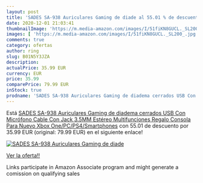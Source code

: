 ```yaml
---
layout: post
title: 'SADES SA-938 Auriculares Gaming de diade al 55.01 % de descuento'
date: 2020-12-01 21:03:41
thumbnailImage: 'https://m.media-amazon.com/images/I/51fiKN8GUCL._SL200_.jpg'
images: [ 'https://m.media-amazon.com/images/I/51fiKN8GUCL._SL200_.jpg' ]
comments: true
category: ofertas
author: ring
slug: B01N5Y3JZA
description:
actualPrice: 35.99 EUR
currency: EUR
price: 35.99
comparePrice: 79.99 EUR
inStock: true
prodname: 'SADES SA-938 Auriculares Gaming de diadema cerrados USB Con Micrófono Cable Con Jack 3.5MM Estéreo Multifunciones Regalo Consola Para Nuevo Xbox One/PC/PS4/Smartphones'
---
```


Está [SADES SA-938 Auriculares Gaming de diadema cerrados USB Con Micrófono Cable Con Jack 3.5MM Estéreo Multifunciones Regalo Consola Para Nuevo Xbox One/PC/PS4/Smartphones](https://www.amazon.es/dp/B01N5Y3JZA/?tag=tolees-21) con 55.01 de descuento por 35.99 EUR (original: 79.99 EUR) en el siguiente enlace!

[![SADES SA-938 Auriculares Gaming de diade](https://m.media-amazon.com/images/I/51fiKN8GUCL._SL200_.jpg)](https://www.amazon.es/dp/B01N5Y3JZA/?tag=tolees-21)

[Ver la oferta!!](https://www.amazon.es/dp/B01N5Y3JZA/?tag=tolees-21)

Links participate in Amazon Associate program and might generate a comission on qualifying sales


